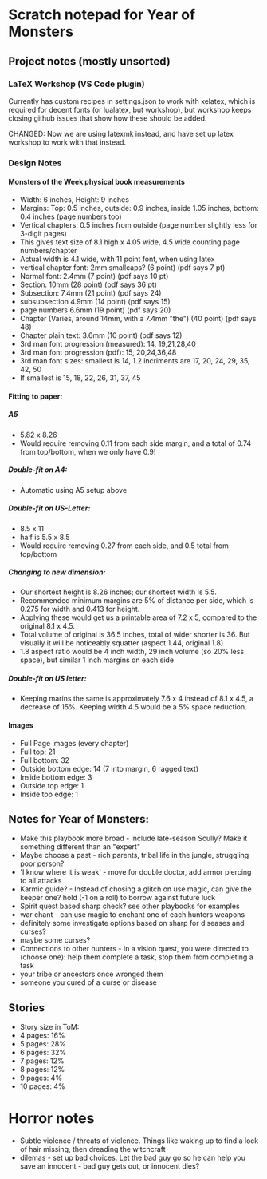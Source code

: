 # Scratch notepad for Year of Monsters

## Project notes (mostly unsorted)

### LaTeX Workshop (VS Code plugin)

Currently has custom recipes in settings.json to work with xelatex, which is required for decent 
fonts (or lualatex, but workshop), but workshop keeps closing github issues that show how these
should be added.

CHANGED: Now we are using latexmk instead, and have set up latex workshop to work with that instead.

### Design Notes

#### Monsters of the Week physical book measurements

* Width: 6 inches, Height: 9 inches
* Margins: Top: 0.5 inches, outside: 0.9 inches, inside 1.05 inches, bottom: 0.4 inches (page numbers too)
* Vertical chapters: 0.5 inches from outside (page number slightly less for 3-digit pages)
* This gives text size of 8.1 high x 4.05 wide, 4.5 wide counting page numbers/chapter
* Actual width is 4.1 wide, with 11 point font, when using latex
* vertical chapter font: 2mm smallcaps? (6 point) (pdf says 7 pt)
* Normal font: 2.4mm (7 point) (pdf says 10 pt)
* Section: 10mm (28 point) (pdf says 36 pt)
* Subsection: 7.4mm (21 point) (pdf says 24)
* subsubsection 4.9mm (14 point) (pdf says 15)
* page numbers 6.6mm (19 point) (pdf says 20)
* Chapter (Varies, around 14mm, with a 7.4mm "the") (40 point) (pdf says 48)
* Chapter plain text: 3.6mm (10 point) (pdf says 12)
* 3rd man font progression (measured): 14, 19,21,28,40
* 3rd man font progression (pdf): 15, 20,24,36,48
* 3rd man font sizes: smallest is 14, 1.2 incriments are 17, 20, 24, 29, 35, 42, 50
* If smallest is 15, 18, 22, 26, 31, 37, 45

#### Fitting to paper:

##### A5

* 5.82 x 8.26
* Would require removing 0.11 from each side margin, and a total of 0.74 from top/bottom, when we only have 0.9!

##### Double-fit on A4:

* Automatic using A5 setup above

##### Double-fit on US-Letter:

* 8.5 x 11
* half is 5.5 x 8.5
* Would require removing 0.27 from each side, and 0.5 total from top/bottom

##### Changing to new dimension:

* Our shortest height is 8.26 inches; our shortest width is 5.5.
* Recommended minimum margins are 5% of distance per side, which is 0.275 for width and 0.413 for height.
* Applying these would get us a printable area of 7.2 x 5, compared to the original 8.1 x 4.5.
* Total volume of original is 36.5 inches, total of wider shorter is 36.  But visually it will be noticeably squatter (aspect 1.44, original 1.8)
* 1.8 aspect ratio would be 4 inch width, 29 inch volume (so 20% less space), but similar 1 inch margins on each side

##### Double-fit on US letter:

* Keeping marins the same is approximately 7.6 x 4 instead of 8.1 x 4.5, a decrease of 15%.  Keeping width 4.5 would be a 5% space reduction.

#### Images

* Full Page images (every chapter)
* Full top: 21
* Full bottom: 32
* Outside bottom edge: 14 (7 into margin, 6 ragged text)
* Inside bottom edge: 3
* Outside top edge: 1
* Inside top edge: 1


## Notes for Year of Monsters:

* Make this playbook more broad - include late-season Scully?  Make it something different than an "expert"
* Maybe choose a past - rich parents, tribal life in the jungle, struggling poor person?
* 'I know where it is weak' - move for double doctor, add armor piercing to all attacks
* Karmic guide? - Instead of chosing a glitch on use magic, can give the keeper one? hold (-1 on a roll) to borrow against future luck
* Spirit quest based sharp check? see other playbooks for examples
* war chant - can use magic to enchant one of each hunters weapons
* definitely some investigate options based on sharp for diseases and curses?
* maybe some curses?
* Connections to other hunters - In a vision quest, you were directed to (choose one): help them complete a task, stop them from completing a task
* your tribe or ancestors once wronged them
* someone you cured of a curse or disease

## Stories

* Story size in ToM:
* 4 pages: 16%
* 5 pages: 28%
* 6 pages: 32%
* 7 pages: 12%
* 8 pages: 12%
* 9 pages: 4%
* 10 pages: 4%

# Horror notes
* Subtle violence / threats of violence.  Things like waking up to find a lock of hair missing, then dreading the witchcraft
* dilemas - set up bad choices.  Let the bad guy go so he can help you save an innocent - bad guy gets out, or innocent dies?